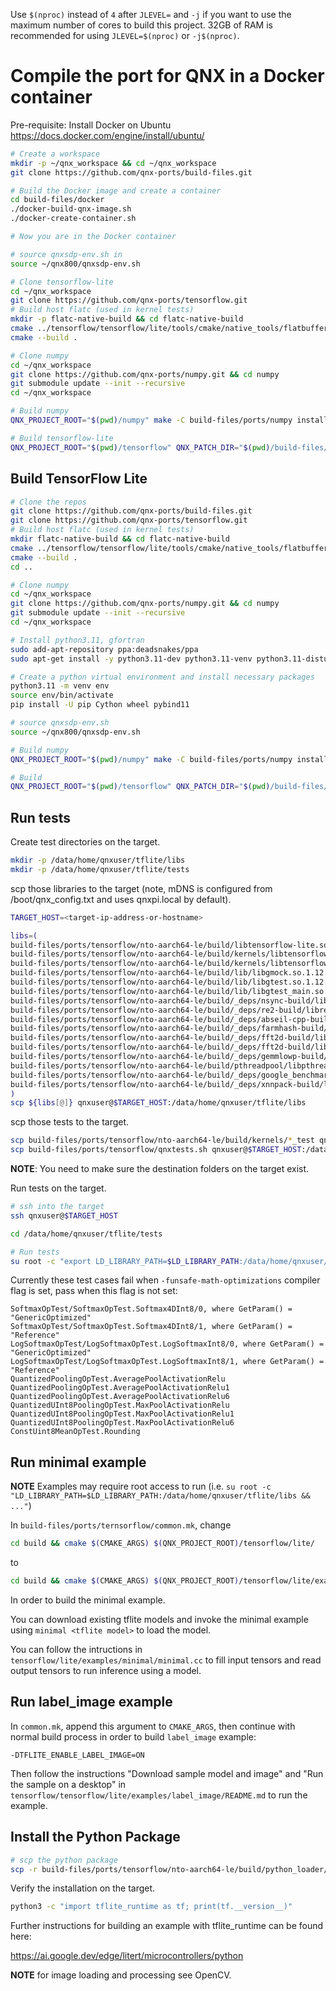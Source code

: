 Use `$(nproc)` instead of `4` after `JLEVEL=` and `-j` if you want to use the maximum number of cores to build this project.
32GB of RAM is recommended for using `JLEVEL=$(nproc)` or `-j$(nproc)`.

# Compile the port for QNX in a Docker container

Pre-requisite: Install Docker on Ubuntu https://docs.docker.com/engine/install/ubuntu/
```bash
# Create a workspace
mkdir -p ~/qnx_workspace && cd ~/qnx_workspace
git clone https://github.com/qnx-ports/build-files.git

# Build the Docker image and create a container
cd build-files/docker
./docker-build-qnx-image.sh
./docker-create-container.sh

# Now you are in the Docker container

# source qnxsdp-env.sh in
source ~/qnx800/qnxsdp-env.sh

# Clone tensorflow-lite
cd ~/qnx_workspace
git clone https://github.com/qnx-ports/tensorflow.git
# Build host flatc (used in kernel tests)
mkdir -p flatc-native-build && cd flatc-native-build
cmake ../tensorflow/tensorflow/lite/tools/cmake/native_tools/flatbuffers
cmake --build .

# Clone numpy
cd ~/qnx_workspace
git clone https://github.com/qnx-ports/numpy.git && cd numpy
git submodule update --init --recursive
cd ~/qnx_workspace

# Build numpy
QNX_PROJECT_ROOT="$(pwd)/numpy" make -C build-files/ports/numpy install -j4

# Build tensorflow-lite
QNX_PROJECT_ROOT="$(pwd)/tensorflow" QNX_PATCH_DIR="$(pwd)/build-files/ports/tensorflow/patches" TFLITE_HOST_TOOLS_DIR="$(pwd)/flatc-native-build/flatbuffers-flatc/bin/" make -C build-files/ports/tensorflow  install JLEVEL=4
```

## Build TensorFlow Lite

```bash
# Clone the repos
git clone https://github.com/qnx-ports/build-files.git
git clone https://github.com/qnx-ports/tensorflow.git
# Build host flatc (used in kernel tests)
mkdir flatc-native-build && cd flatc-native-build
cmake ../tensorflow/tensorflow/lite/tools/cmake/native_tools/flatbuffers
cmake --build .
cd ..

# Clone numpy
cd ~/qnx_workspace
git clone https://github.com/qnx-ports/numpy.git && cd numpy
git submodule update --init --recursive
cd ~/qnx_workspace

# Install python3.11, gfortran
sudo add-apt-repository ppa:deadsnakes/ppa
sudo apt-get install -y python3.11-dev python3.11-venv python3.11-distutils software-properties-common gfortran

# Create a python virtual environment and install necessary packages
python3.11 -m venv env
source env/bin/activate
pip install -U pip Cython wheel pybind11

# source qnxsdp-env.sh
source ~/qnx800/qnxsdp-env.sh

# Build numpy
QNX_PROJECT_ROOT="$(pwd)/numpy" make -C build-files/ports/numpy install -j4

# Build
QNX_PROJECT_ROOT="$(pwd)/tensorflow" QNX_PATCH_DIR="$(pwd)/build-files/ports/tensorflow/patches" TFLITE_HOST_TOOLS_DIR="$(pwd)/flatc-native-build/flatbuffers-flatc/bin/" make -C build-files/ports/tensorflow  install JLEVEL=4
```

## Run tests

Create test directories on the target.

```bash
mkdir -p /data/home/qnxuser/tflite/libs
mkdir -p /data/home/qnxuser/tflite/tests
````

scp those libraries to the target (note, mDNS is configured from
/boot/qnx_config.txt and uses qnxpi.local by default).

```bash
TARGET_HOST=<target-ip-address-or-hostname>

libs=(
build-files/ports/tensorflow/nto-aarch64-le/build/libtensorflow-lite.so
build-files/ports/tensorflow/nto-aarch64-le/build/kernels/libtensorflow-lite-test-external-main.so
build-files/ports/tensorflow/nto-aarch64-le/build/kernels/libtensorflow-lite-test-base.so
build-files/ports/tensorflow/nto-aarch64-le/build/lib/libgmock.so.1.12.1
build-files/ports/tensorflow/nto-aarch64-le/build/lib/libgtest.so.1.12.1
build-files/ports/tensorflow/nto-aarch64-le/build/lib/libgtest_main.so.1.12.1
build-files/ports/tensorflow/nto-aarch64-le/build/_deps/nsync-build/libnsync_cpp.so.1
build-files/ports/tensorflow/nto-aarch64-le/build/_deps/re2-build/libre2.so.11
build-files/ports/tensorflow/nto-aarch64-le/build/_deps/abseil-cpp-build/absl/*/libabsl_*.so*
build-files/ports/tensorflow/nto-aarch64-le/build/_deps/farmhash-build/libfarmhash.so
build-files/ports/tensorflow/nto-aarch64-le/build/_deps/fft2d-build/libfft2d_fftsg2d.so
build-files/ports/tensorflow/nto-aarch64-le/build/_deps/fft2d-build/libfft2d_fftsg.so
build-files/ports/tensorflow/nto-aarch64-le/build/_deps/gemmlowp-build/libeight_bit_int_gemm.so
build-files/ports/tensorflow/nto-aarch64-le/build/pthreadpool/libpthreadpool.so
build-files/ports/tensorflow/nto-aarch64-le/build/_deps/google_benchmark-build/src/libbenchmark.so.1
build-files/ports/tensorflow/nto-aarch64-le/build/_deps/xnnpack-build/libXNNPACK.so
)
scp ${libs[@]} qnxuser@$TARGET_HOST:/data/home/qnxuser/tflite/libs
```

scp those tests to the target.

```bash
scp build-files/ports/tensorflow/nto-aarch64-le/build/kernels/*_test qnxuser@$TARGET_HOST:/data/home/qnxuser/tflite/tests
scp build-files/ports/tensorflow/qnxtests.sh qnxuser@$TARGET_HOST:/data/home/qnxuser/tflite/tests
```

**NOTE**: You need to make sure the destination folders on the target exist.

Run tests on the target.

```bash
# ssh into the target
ssh qnxuser@$TARGET_HOST

cd /data/home/qnxuser/tflite/tests

# Run tests
su root -c "export LD_LIBRARY_PATH=$LD_LIBRARY_PATH:/data/home/qnxuser/tflite/libs && ./qnxtests.sh"
```

Currently these test cases fail when `-funsafe-math-optimizations` compiler flag is set, pass when this flag is not set:

```text
SoftmaxOpTest/SoftmaxOpTest.Softmax4DInt8/0, where GetParam() = "GenericOptimized"
SoftmaxOpTest/SoftmaxOpTest.Softmax4DInt8/1, where GetParam() = "Reference"
LogSoftmaxOpTest/LogSoftmaxOpTest.LogSoftmaxInt8/0, where GetParam() = "GenericOptimized"
LogSoftmaxOpTest/LogSoftmaxOpTest.LogSoftmaxInt8/1, where GetParam() = "Reference"
QuantizedPoolingOpTest.AveragePoolActivationRelu
QuantizedPoolingOpTest.AveragePoolActivationRelu1
QuantizedPoolingOpTest.AveragePoolActivationRelu6
QuantizedUInt8PoolingOpTest.MaxPoolActivationRelu
QuantizedUInt8PoolingOpTest.MaxPoolActivationRelu1
QuantizedUInt8PoolingOpTest.MaxPoolActivationRelu6
ConstUint8MeanOpTest.Rounding
```

## Run minimal example

**NOTE** Examples may require root access to run (i.e. `su root -c "LD_LIBRARY_PATH=$LD_LIBRARY_PATH:/data/home/qnxuser/tflite/libs && ..."`)

In `build-files/ports/ternsorflow/common.mk`, change

```bash
cd build && cmake $(CMAKE_ARGS) $(QNX_PROJECT_ROOT)/tensorflow/lite/
```

to

```bash
cd build && cmake $(CMAKE_ARGS) $(QNX_PROJECT_ROOT)/tensorflow/lite/examples/minimal/
```

In order to build the minimal example.

You can download existing tflite models and invoke the minimal example using `minimal <tflite model>` to load the model.

You can follow the intructions in `tensorflow/lite/examples/minimal/minimal.cc` to fill input tensors and read output tensors to run inference using a model.

## Run label_image example

In `common.mk`, append this argument to `CMAKE_ARGS`, then continue with normal build process in order to build `label_image` example:

```text
-DTFLITE_ENABLE_LABEL_IMAGE=ON
```

Then follow the instructions "Download sample model and image" and "Run the sample on a desktop" in `tensorflow/tensorflow/lite/examples/label_image/README.md` to run the example.

## Install the Python Package

```bash
# scp the python package
scp -r build-files/ports/tensorflow/nto-aarch64-le/build/python_loader/tflite_runtime qnxuser@$TARGET_HOST:/data/home/qnxuser
```

Verify the installation on the target.
```bash
python3 -c "import tflite_runtime as tf; print(tf.__version__)"
```

Further instructions for building an example with tflite_runtime can be found here:

https://ai.google.dev/edge/litert/microcontrollers/python

**NOTE** for image loading and processing see OpenCV.
